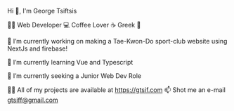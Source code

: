 Hi 👋, I'm George Tsiftsis

🚶🏻 Web Developer 💻 Coffee Lover ☕ Greek 🌊

🔭 I’m currently working on making a  Tae-Kwon-Do sport-club website using NextJs and firebase!

🌱 I’m currently learning Vue and Typescript

🤝 I’m currently seeking a Junior Web Dev Role

🧑‍💻 All of my projects are available at https://gtsif.com
📫 Shot me an e-mail gtsiff@gmail.com

<!---
GeorgeTsiftsis/GeorgeTsiftsis is a ✨ special ✨ repository because its `README.md` (this file) appears on your GitHub profile.
You can click the Preview link to take a look at your changes.
--->
